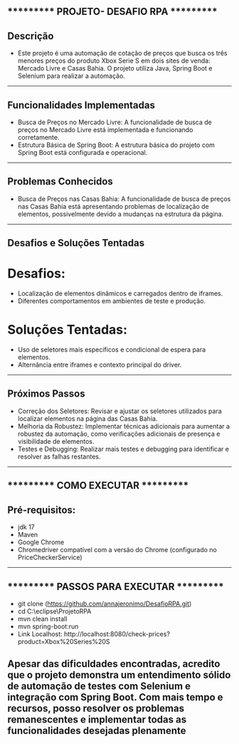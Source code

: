 ********* PROJETO- DESAFIO RPA *********
-----------------------------------------------------
## Descrição
- Este projeto é uma automação de cotação de preços que busca os três menores preços do produto Xbox Serie S em dois sites de venda: Mercado Livre e Casas Bahia. O projeto utiliza Java, Spring Boot e Selenium para realizar a automação.
--------------------------------------------------------------------------------------------------------------------------------------------------------------------------------------------------------------------------------------------
## Funcionalidades Implementadas
- Busca de Preços no Mercado Livre: A funcionalidade de busca de preços no Mercado Livre está implementada e funcionando corretamente.
- Estrutura Básica de Spring Boot: A estrutura básica do projeto com Spring Boot está configurada e operacional.
--------------------------------------------------------------------------------------------------------------------------------------------------------------------------------------------------------------------------------------------
## Problemas Conhecidos
- Busca de Preços nas Casas Bahia: A funcionalidade de busca de preços nas Casas Bahia está apresentando problemas de localização de elementos, possivelmente devido a mudanças na estrutura da página.
--------------------------------------------------------------------------------------------------------------------------------------------------------------------------------------------------------------------------------------------
## Desafios e Soluções Tentadas
# Desafios:
- Localização de elementos dinâmicos e carregados dentro de iframes.
- Diferentes comportamentos em ambientes de teste e produção.

# Soluções Tentadas:
- Uso de seletores mais específicos e condicional de espera para elementos.
- Alternância entre iframes e contexto principal do driver.
--------------------------------------------------------------------------------------------------------------------------------------------------------------------------------------------------------------------------------------------
  
## Próximos Passos
- Correção dos Seletores: Revisar e ajustar os seletores utilizados para localizar elementos na página das Casas Bahia.
- Melhoria da Robustez: Implementar técnicas adicionais para aumentar a robustez da automação, como verificações adicionais de presença e visibilidade de elementos.
- Testes e Debugging: Realizar mais testes e debugging para identificar e resolver as falhas restantes.


-----------------------------------------------------
********* COMO EXECUTAR *********
-----------------------------------------------------
## Pré-requisitos:
- jdk 17
- Maven
- Google Chrome
- Chromedriver compatível com a versão do Chrome (configurado no PriceCheckerService)

-----------------------------------------------------
********* PASSOS PARA EXECUTAR *********
-----------------------------------------------------
- git clone (https://github.com/annajeronimo/DesafioRPA.git)
- cd C:\eclipse\ProjetoRPA
- mvn clean install
- mvn spring-boot:run
- Link Localhost: http://localhost:8080/check-prices?product=Xbox%20Series%20S


## Apesar das dificuldades encontradas, acredito que o projeto demonstra um entendimento sólido de automação de testes com Selenium e integração com Spring Boot. Com mais tempo e recursos, posso resolver os problemas remanescentes e implementar todas as funcionalidades desejadas plenamente
